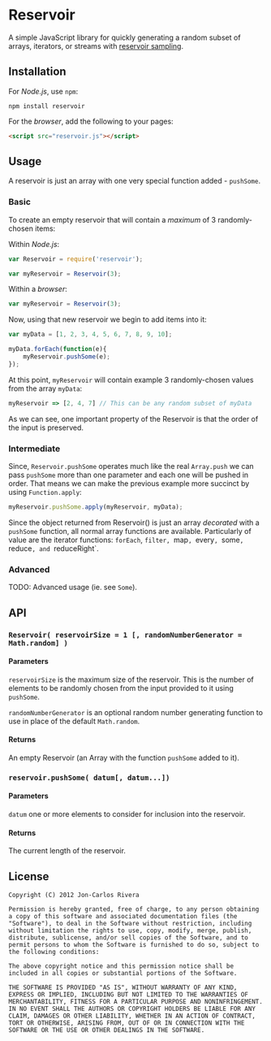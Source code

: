 # Reservoir
A simple JavaScript library for quickly generating a random subset of arrays, iterators, or streams with [reservoir sampling](http://en.wikipedia.org/wiki/Reservoir_sampling).

## Installation

For *Node.js*, use `npm`:

````console
npm install reservoir
````

For the *browser*, add the following to your pages:

````html
<script src="reservoir.js"></script>
````

## Usage

A reservoir is just an array with one very special function added - `pushSome`.

### Basic

To create an empty reservoir that will contain a *maximum* of 3 randomly-chosen items:

Within *Node.js*:

````javascript
var Reservoir = require('reservoir');

var myReservoir = Reservoir(3);
````

Within a *browser*:
````javascript
var myReservoir = Reservoir(3); 
````

Now, using that new reservoir we begin to add items into it:

````javascript
var myData = [1, 2, 3, 4, 5, 6, 7, 8, 9, 10];

myData.forEach(function(e){
	myReservoir.pushSome(e);
});
````

At this point, `myReservoir` will contain example 3 randomly-chosen values from the array `myData`:

````javascript
myReservoir => [2, 4, 7] // This can be any random subset of myData
````

As we can see, one important property of the Reservoir is that the order of the input is preserved.

### Intermediate

Since, `Reservoir.pushSome` operates much like the real `Array.push` we can pass `pushSome` more than one parameter and each one will be pushed in order. That means we can make the previous example more succinct by using `Function.apply`:

````javascript
myReservoir.pushSome.apply(myReservoir, myData);
````

Since the object returned from Reservoir() is just an array *decorated* with a `pushSome` function, all normal array functions are available. Particularly of value are the iterator functions: `forEach`, `filter, `map`, `every`, `some`, `reduce`, and `reduceRight`.

### Advanced

TODO: Advanced usage (ie. see `Some`).

## API

### `Reservoir( reservoirSize = 1 [, randomNumberGenerator = Math.random] )`

#### Parameters

`reservoirSize` is the maximum size of the reservoir. This is the number of elements to be randomly chosen from the input provided to it using `pushSome`.

`randomNumberGenerator` is an optional random number generating function to use in place of the default `Math.random`. 

#### Returns

An empty Reservoir (an Array with the function `pushSome` added to it).

### `reservoir.pushSome( datum[, datum...])`

#### Parameters

`datum` one or more elements to consider for inclusion into the reservoir.

#### Returns 

The current length of the reservoir.

## License

````
Copyright (C) 2012 Jon-Carlos Rivera

Permission is hereby granted, free of charge, to any person obtaining a copy of this software and associated documentation files (the "Software"), to deal in the Software without restriction, including without limitation the rights to use, copy, modify, merge, publish, distribute, sublicense, and/or sell copies of the Software, and to permit persons to whom the Software is furnished to do so, subject to the following conditions:

The above copyright notice and this permission notice shall be included in all copies or substantial portions of the Software.

THE SOFTWARE IS PROVIDED "AS IS", WITHOUT WARRANTY OF ANY KIND, EXPRESS OR IMPLIED, INCLUDING BUT NOT LIMITED TO THE WARRANTIES OF MERCHANTABILITY, FITNESS FOR A PARTICULAR PURPOSE AND NONINFRINGEMENT. IN NO EVENT SHALL THE AUTHORS OR COPYRIGHT HOLDERS BE LIABLE FOR ANY CLAIM, DAMAGES OR OTHER LIABILITY, WHETHER IN AN ACTION OF CONTRACT, TORT OR OTHERWISE, ARISING FROM, OUT OF OR IN CONNECTION WITH THE SOFTWARE OR THE USE OR OTHER DEALINGS IN THE SOFTWARE.
````